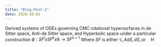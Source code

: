 ```yaml
---
title: "Blog-Post-2"
date: 2020-10-01
---
```


Derived systems of ODEs governing CMC rotational hypersurfaces in de Sitter space, Anti-de Sitter space, and Hyperbolic space under a particular construction $\phi: SF^l  x SF^k  x  \mathbb{R}\to SF^{n+1}$
Where $SF$ is either $\mathbb{S}, AdS, dS, or \quad H$
